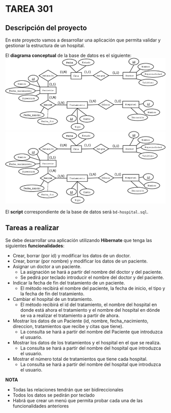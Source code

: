 # TAREA 301

## Descripción del proyecto
En este proyecto vamos a desarrollar una aplicación que permita validar y gestionar la estructura de un hospital.

El **diagrama conceptual** de la base de datos es el siguiente:
![Diagrama conceptual](diagrama.png)
<img src="diagrama.png" alt="Diagrama conceptual" />

El **script** correspondiente de la base de datos será ``bd-hospital.sql``.

## Tareas a realizar
Se debe desarrollar una aplicación utilizando **Hibernate** que tenga las siguientes **funcionalidades**:

- Crear, borrar (por id) y modificar los datos de un doctor.
- Crear, borrar (por nombre) y modificar los datos de un paciente.
- Asignar un doctor a un paciente.
    - La asignación se hará a partir del nombre del doctor y del paciente.
    - Se pedirá por teclado introducir el nombre del doctor y del paciente.
- Indicar la fecha de fin del tratamiento de un paciente.
  - El método recibirá el nombre del paciente, la fecha de inicio, el tipo y la fecha de fin del tratamiento.
- Cambiar el hospital de un tratamiento.
  - El método recibirá el id del tratamiento, el nombre del hospital en donde está ahora el tratamiento y el nombre del hospital en dónde se va a realizar el tratamiento a partir de ahora.
- Mostrar los datos de un Paciente (id, nombre, fecha_nacimiento, direccion, tratamientos que recibe y citas que tiene).
  - La consulta se hará a partir del nombre del Paciente que introduzca el usuario.
- Mostrar los datos de los tratamientos y el hospital en el que se realiza.
  - La consulta se hará a partir del nombre del hospital que introduzca el usuario.
- Mostrar el número total de tratamientos que tiene cada hospital.
  - La consulta se hará a partir del nombre del hospital que introduzca el usuario.

**NOTA**
- Todas las relaciones tendrán que ser bidireccionales
- Todos los datos se pedirán por teclado
- Habrá que crear un menú que permita probar cada una de las funcionalidades anteriores